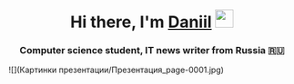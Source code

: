 <!-- # handwriting_analysis[Презентация.pdf](Презентация.pdf) -->

<h1 align="center">Hi there, I'm <a href="https://daniilshat.ru/" target="_blank">Daniil</a> 
<img src="https://github.com/blackcater/blackcater/raw/main/images/Hi.gif" height="32"/></h1>
<h3 align="center">Computer science student, IT news writer from Russia 🇷🇺</h3>

<!-- <embed src="Презентация.pdf" type="application/pdf" width="100%" height="800px"/> -->

 ![](Картинки презентации/Презентация_page-0001.jpg)
